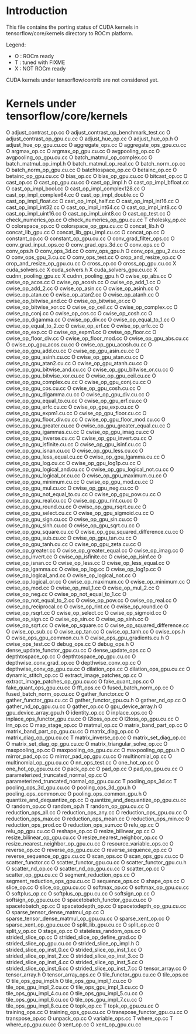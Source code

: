 Introduction
============
This file contains the porting status of CUDA kernels in
tensorflow/core/kernels directory to ROCm platform.

Legend:
- O : ROCm ready
- T : tuned with FIXME
- X : NOT ROCm ready

CUDA kernels under tensorflow/contrib are not considered yet.

Kernels under tensorflow/core/kernels
=====================================
O adjust_contrast_op.cc
O adjust_contrast_op_benchmark_test.cc
O adjust_contrast_op_gpu.cu.cc
O adjust_hue_op.cc
O adjust_hue_op.h
O adjust_hue_op_gpu.cu.cc
O aggregate_ops.cc
O aggregate_ops_gpu.cu.cc
O argmax_op.cc
O argmax_op_gpu.cu.cc
O avgpooling_op.cc
O avgpooling_op_gpu.cu.cc
O batch_matmul_op_complex.cc
O batch_matmul_op_impl.h
O batch_matmul_op_real.cc
O batch_norm_op.cc
O batch_norm_op_gpu.cu.cc
O batchtospace_op.cc
O betainc_op.cc
O betainc_op_gpu.cu.cc
O bias_op.cc
O bias_op_gpu.cu.cc
O bitcast_op.cc
O cast_op.cc
O cast_op_gpu.cu.cc
O cast_op_impl.h
O cast_op_impl_bfloat.cc
O cast_op_impl_bool.cc
O cast_op_impl_complex128.cc
O cast_op_impl_complex64.cc
O cast_op_impl_double.cc
O cast_op_impl_float.cc
O cast_op_impl_half.cc
O cast_op_impl_int16.cc
O cast_op_impl_int32.cc
O cast_op_impl_int64.cc
O cast_op_impl_int8.cc
O cast_op_impl_uint16.cc
O cast_op_impl_uint8.cc
O cast_op_test.cc
O check_numerics_op.cc
O check_numerics_op_gpu.cu.cc
T cholesky_op.cc
O colorspace_op.cc
O colorspace_op_gpu.cu.cc
O concat_lib.h
O concat_lib_gpu.cc
O concat_lib_gpu_impl.cu.cc
O concat_op.cc
O constant_op.cc
O constant_op_gpu.cu.cc
O conv_grad_filter_ops.cc
O conv_grad_input_ops.cc
O conv_grad_ops_3d.cc
O conv_ops.cc
O conv_ops.h
O conv_ops_3d.cc
O conv_ops_gpu.h
O conv_ops_gpu_2.cu.cc
O conv_ops_gpu_3.cu.cc
O conv_ops_test.cc
O crop_and_resize_op.cc
O crop_and_resize_op_gpu.cu.cc
O cross_op.cc
O cross_op_gpu.cu.cc
X cuda_solvers.cc
X cuda_solvers.h
X cuda_solvers_gpu.cu.cc
X cudnn_pooling_gpu.cc
X cudnn_pooling_gpu.h
O cwise_op_abs.cc
O cwise_op_acos.cc
O cwise_op_acosh.cc
O cwise_op_add_1.cc
O cwise_op_add_2.cc
O cwise_op_asin.cc
O cwise_op_asinh.cc
O cwise_op_atan.cc
O cwise_op_atan2.cc
O cwise_op_atanh.cc
O cwise_op_bitwise_and.cc
O cwise_op_bitwise_or.cc
O cwise_op_bitwise_xor.cc
O cwise_op_ceil.cc
O cwise_op_complex.cc
O cwise_op_conj.cc
O cwise_op_cos.cc
O cwise_op_cosh.cc
O cwise_op_digamma.cc
O cwise_op_div.cc
O cwise_op_equal_to_1.cc
O cwise_op_equal_to_2.cc
O cwise_op_erf.cc
O cwise_op_erfc.cc
O cwise_op_exp.cc
O cwise_op_expm1.cc
O cwise_op_floor.cc
O cwise_op_floor_div.cc
O cwise_op_floor_mod.cc
O cwise_op_gpu_abs.cu.cc
O cwise_op_gpu_acos.cu.cc
O cwise_op_gpu_acosh.cu.cc
O cwise_op_gpu_add.cu.cc
O cwise_op_gpu_asin.cu.cc
O cwise_op_gpu_asinh.cu.cc
O cwise_op_gpu_atan.cu.cc
O cwise_op_gpu_atan2.cu.cc
O cwise_op_gpu_atanh.cu.cc
O cwise_op_gpu_bitwise_and.cu.cc
O cwise_op_gpu_bitwise_or.cu.cc
O cwise_op_gpu_bitwise_xor.cu.cc
O cwise_op_gpu_ceil.cu.cc
O cwise_op_gpu_complex.cu.cc
O cwise_op_gpu_conj.cu.cc
O cwise_op_gpu_cos.cu.cc
O cwise_op_gpu_cosh.cu.cc
O cwise_op_gpu_digamma.cu.cc
O cwise_op_gpu_div.cu.cc
O cwise_op_gpu_equal_to.cu.cc
O cwise_op_gpu_erf.cu.cc
O cwise_op_gpu_erfc.cu.cc
O cwise_op_gpu_exp.cu.cc
O cwise_op_gpu_expm1.cu.cc
O cwise_op_gpu_floor.cu.cc
O cwise_op_gpu_floor_div.cu.cc
O cwise_op_gpu_floor_mod.cu.cc
O cwise_op_gpu_greater.cu.cc
O cwise_op_gpu_greater_equal.cu.cc
O cwise_op_gpu_igammas.cu.cc
O cwise_op_gpu_imag.cu.cc
O cwise_op_gpu_inverse.cu.cc
O cwise_op_gpu_invert.cu.cc
O cwise_op_gpu_isfinite.cu.cc
O cwise_op_gpu_isinf.cu.cc
O cwise_op_gpu_isnan.cu.cc
O cwise_op_gpu_less.cu.cc
O cwise_op_gpu_less_equal.cu.cc
O cwise_op_gpu_lgamma.cu.cc
O cwise_op_gpu_log.cu.cc
O cwise_op_gpu_log1p.cu.cc
O cwise_op_gpu_logical_and.cu.cc
O cwise_op_gpu_logical_not.cu.cc
O cwise_op_gpu_logical_or.cu.cc
O cwise_op_gpu_maximum.cu.cc
O cwise_op_gpu_minimum.cu.cc
O cwise_op_gpu_mod.cu.cc
O cwise_op_gpu_mul.cu.cc
O cwise_op_gpu_neg.cu.cc
O cwise_op_gpu_not_equal_to.cu.cc
O cwise_op_gpu_pow.cu.cc
O cwise_op_gpu_real.cu.cc
O cwise_op_gpu_rint.cu.cc
O cwise_op_gpu_round.cu.cc
O cwise_op_gpu_rsqrt.cu.cc
O cwise_op_gpu_select.cu.cc
O cwise_op_gpu_sigmoid.cu.cc
O cwise_op_gpu_sign.cu.cc
O cwise_op_gpu_sin.cu.cc
O cwise_op_gpu_sinh.cu.cc
O cwise_op_gpu_sqrt.cu.cc
O cwise_op_gpu_square.cu.cc
O cwise_op_gpu_squared_difference.cu.cc
O cwise_op_gpu_sub.cu.cc
O cwise_op_gpu_tan.cu.cc
O cwise_op_gpu_tanh.cu.cc
O cwise_op_gpu_zeta.cu.cc
O cwise_op_greater.cc
O cwise_op_greater_equal.cc
O cwise_op_imag.cc
O cwise_op_invert.cc
O cwise_op_isfinite.cc
O cwise_op_isinf.cc
O cwise_op_isnan.cc
O cwise_op_less.cc
O cwise_op_less_equal.cc
O cwise_op_lgamma.cc
O cwise_op_log.cc
O cwise_op_log1p.cc
O cwise_op_logical_and.cc
O cwise_op_logical_not.cc
O cwise_op_logical_or.cc
O cwise_op_maximum.cc
O cwise_op_minimum.cc
O cwise_op_mod.cc
O cwise_op_mul_1.cc
O cwise_op_mul_2.cc
O cwise_op_neg.cc
O cwise_op_not_equal_to_1.cc
O cwise_op_not_equal_to_2.cc
O cwise_op_pow.cc
O cwise_op_real.cc
O cwise_op_reciprocal.cc
O cwise_op_rint.cc
O cwise_op_round.cc
O cwise_op_rsqrt.cc
O cwise_op_select.cc
O cwise_op_sigmoid.cc
O cwise_op_sign.cc
O cwise_op_sin.cc
O cwise_op_sinh.cc
O cwise_op_sqrt.cc
O cwise_op_square.cc
O cwise_op_squared_difference.cc
O cwise_op_sub.cc
O cwise_op_tan.cc
O cwise_op_tanh.cc
O cwise_ops.h
O cwise_ops_gpu_common.cu.h
O cwise_ops_gpu_gradients.cu.h
O cwise_ops_test.cc
O debug_ops.cc
O debug_ops.h
O dense_update_functor_gpu.cu.cc
O dense_update_ops.cc
O depthtospace_op.cc
O depthtospace_op_gpu.cu.cc
O depthwise_conv_grad_op.cc
O depthwise_conv_op.cc
O depthwise_conv_op_gpu.cu.cc
O dilation_ops.cc
O dilation_ops_gpu.cu.cc
O dynamic_stitch_op.cc
O extract_image_patches_op.cc
O extract_image_patches_op_gpu.cu.cc
O fake_quant_ops.cc
O fake_quant_ops_gpu.cu.cc
O fft_ops.cc
O fused_batch_norm_op.cc
O fused_batch_norm_op.cu.cc
O gather_functor.cc
O gather_functor_gpu.cu.cc
O gather_functor_gpu.cu.h
O gather_nd_op.cc
O gather_nd_op_gpu.cu.cc
O gather_op.cc
O gpu_device_array.h
O gpu_device_array_gpu.h
O identity_op.cc
O inplace_ops.cc
O inplace_ops_functor_gpu.cu.cc
O l2loss_op.cc
O l2loss_op_gpu.cu.cc
O lrn_op.cc
O map_stage_op.cc
O matmul_op.cc
O matrix_band_part_op.cc
O matrix_band_part_op_gpu.cu.cc
O matrix_diag_op.cc
O matrix_diag_op_gpu.cu.cc
T matrix_inverse_op.cc
O matrix_set_diag_op.cc
O matrix_set_diag_op_gpu.cu.cc
O matrix_triangular_solve_op.cc
O maxpooling_op.cc
O maxpooling_op_gpu.cu.cc
O maxpooling_op_gpu.h
O mirror_pad_op.cc
O mirror_pad_op_gpu.cu.cc
O multinomial_op.cc
O multinomial_op_gpu.cu.cc
O nn_ops_test.cc
O one_hot_op.cc
O one_hot_op_gpu.cu.cc
O pack_op.cc
O pad_op.cc
O pad_op_gpu.cu.cc
O parameterized_truncated_normal_op.cc
O parameterized_truncated_normal_op_gpu.cu.cc
T pooling_ops_3d.cc
T pooling_ops_3d_gpu.cu.cc
O pooling_ops_3d_gpu.h
O pooling_ops_common.cc
O pooling_ops_common_gpu.h
O quantize_and_dequantize_op.cc
O quantize_and_dequantize_op_gpu.cu.cc
O random_op.cc
O random_op.h
T random_op_gpu.cu.cc
O reduction_ops_all.cc
O reduction_ops_any.cc
O reduction_ops_gpu.cu.cc
O reduction_ops_max.cc
O reduction_ops_mean.cc
O reduction_ops_min.cc
O reduction_ops_prod.cc
O reduction_ops_sum.cc
O relu_op.cc
O relu_op_gpu.cu.cc
O reshape_op.cc
O resize_bilinear_op.cc
O resize_bilinear_op_gpu.cu.cc
O resize_nearest_neighbor_op.cc
O resize_nearest_neighbor_op_gpu.cu.cc
O resource_variable_ops.cc
O reverse_op.cc
O reverse_op_gpu.cu.cc
O reverse_sequence_op.cc
O reverse_sequence_op_gpu.cu.cc
O scan_ops.cc
O scan_ops_gpu.cu.cc
O scatter_functor.cc
O scatter_functor_gpu.cu.cc
O scatter_functor_gpu.cu.h
O scatter_nd_op.cc
O scatter_nd_op_gpu.cu.cc
O scatter_op.cc
O scatter_op_gpu.cu.cc
O segment_reduction_ops.cc
O segment_reduction_ops_gpu.cu.cc
O sequence_ops.cc
O shape_ops.cc
O slice_op.cc
O slice_op_gpu.cu.cc
O softmax_op.cc
O softmax_op_gpu.cu.cc
O softplus_op.cc
O softplus_op_gpu.cu.cc
O softsign_op.cc
O softsign_op_gpu.cu.cc
O spacetobatch_functor_gpu.cu.cc
O spacetobatch_op.cc
O spacetodepth_op.cc
O spacetodepth_op_gpu.cu.cc
O sparse_tensor_dense_matmul_op.cc
O sparse_tensor_dense_matmul_op_gpu.cu.cc
O sparse_xent_op.cc
O sparse_xent_op_gpu.cu.cc
O split_lib_gpu.cu.cc
O split_op.cc
O split_v_op.cc
O stage_op.cc
O stateless_random_ops.cc
O strided_slice_op.cc
O strided_slice_op_define_grad.cc
O strided_slice_op_gpu.cu.cc
O strided_slice_op_impl.h
O strided_slice_op_inst_0.cc
O strided_slice_op_inst_1.cc
O strided_slice_op_inst_2.cc
O strided_slice_op_inst_3.cc
O strided_slice_op_inst_4.cc
O strided_slice_op_inst_5.cc
O strided_slice_op_inst_6.cc
O strided_slice_op_inst_7.cc
O tensor_array.cc
O tensor_array.h
O tensor_array_ops.cc
O tile_functor_gpu.cu.cc
O tile_ops.cc
O tile_ops_gpu_impl.h
O tile_ops_gpu_impl_1.cu.cc
O tile_ops_gpu_impl_2.cu.cc
O tile_ops_gpu_impl_3.cu.cc
O tile_ops_gpu_impl_4.cu.cc
O tile_ops_gpu_impl_5.cu.cc
O tile_ops_gpu_impl_6.cu.cc
O tile_ops_gpu_impl_7.cu.cc
O tile_ops_gpu_impl_8.cu.cc
O topk_op.cc
T topk_op_gpu.cu.cc
O training_ops.cc
O training_ops_gpu.cu.cc
O transpose_functor_gpu.cu.cc
O transpose_op.cc
O unpack_op.cc
O variable_ops.cc
T where_op.cc
T where_op_gpu.cu.cc
O xent_op.cc
O xent_op_gpu.cu.cc
